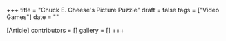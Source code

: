 +++
title = "Chuck E. Cheese's Picture Puzzle"
draft = false
tags = ["Video Games"]
date = ""

[Article]
contributors = []
gallery = []
+++